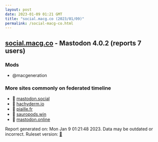 ```yaml
---
layout: post
date: 2023-01-09 01:21 GMT
title: "social.macg.co (2023/01/09)"
permalink: /social-macg-co.html
---
```



## [social.macg.co](https://social.macg.co) - Mastodon 4.0.2 (reports 7 users)

### Mods
 * @macgeneration

### More sites commonly on federated timeline

* 🐘 [mastodon.social](/mastodon-social.html)
* 🐘 [hachyderm.io](/hachyderm-io.html)
* 🐘 [piaille.fr](/piaille-fr.html)
* 🐘 [sauropods.win](/sauropods-win.html)
* 🐘 [mastodon.online](/mastodon-online.html)

Report generated on: Mon Jan  9 01:21:48 2023. Data may be outdated or incorrect.
Ruleset version: [🏀](/version-basketball)
